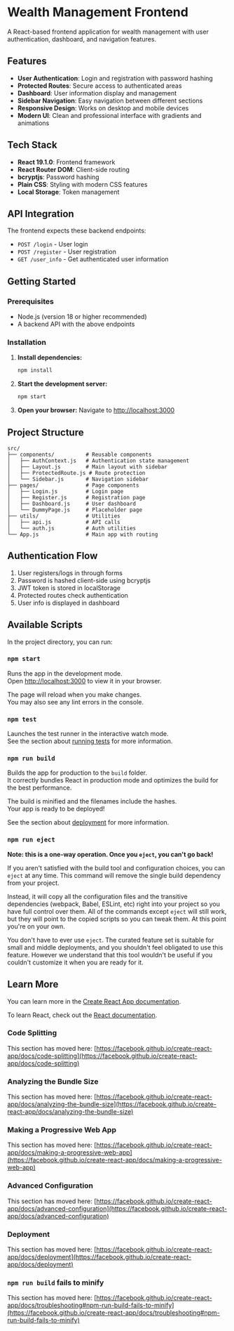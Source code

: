 # Wealth Management Frontend

A React-based frontend application for wealth management with user authentication, dashboard, and navigation features.

## Features

- **User Authentication**: Login and registration with password hashing
- **Protected Routes**: Secure access to authenticated areas
- **Dashboard**: User information display and management
- **Sidebar Navigation**: Easy navigation between different sections
- **Responsive Design**: Works on desktop and mobile devices
- **Modern UI**: Clean and professional interface with gradients and animations

## Tech Stack

- **React 19.1.0**: Frontend framework
- **React Router DOM**: Client-side routing
- **bcryptjs**: Password hashing
- **Plain CSS**: Styling with modern CSS features
- **Local Storage**: Token management

## API Integration

The frontend expects these backend endpoints:
- `POST /login` - User login
- `POST /register` - User registration  
- `GET /user_info` - Get authenticated user information



## Getting Started

### Prerequisites
- Node.js (version 18 or higher recommended)
- A backend API with the above endpoints

### Installation

1. **Install dependencies:**
   ```bash
   npm install
   ```

2. **Start the development server:**
   ```bash
   npm start
   ```


3. **Open your browser:**
   Navigate to [http://localhost:3000](http://localhost:3000)

## Project Structure

```
src/
├── components/          # Reusable components
│   ├── AuthContext.js   # Authentication state management
│   ├── Layout.js        # Main layout with sidebar
│   ├── ProtectedRoute.js # Route protection
│   └── Sidebar.js       # Navigation sidebar
├── pages/               # Page components
│   ├── Login.js         # Login page
│   ├── Register.js      # Registration page
│   ├── Dashboard.js     # User dashboard
│   └── DummyPage.js     # Placeholder page
├── utils/               # Utilities
│   ├── api.js           # API calls
│   └── auth.js          # Auth utilities
└── App.js               # Main app with routing
```

## Authentication Flow

1. User registers/logs in through forms
2. Password is hashed client-side using bcryptjs
3. JWT token is stored in localStorage
4. Protected routes check authentication
5. User info is displayed in dashboard

## Available Scripts

In the project directory, you can run:

### `npm start`

Runs the app in the development mode.\
Open [http://localhost:3000](http://localhost:3000) to view it in your browser.

The page will reload when you make changes.\
You may also see any lint errors in the console.

### `npm test`

Launches the test runner in the interactive watch mode.\
See the section about [running tests](https://facebook.github.io/create-react-app/docs/running-tests) for more information.

### `npm run build`

Builds the app for production to the `build` folder.\
It correctly bundles React in production mode and optimizes the build for the best performance.

The build is minified and the filenames include the hashes.\
Your app is ready to be deployed!

See the section about [deployment](https://facebook.github.io/create-react-app/docs/deployment) for more information.

### `npm run eject`

**Note: this is a one-way operation. Once you `eject`, you can't go back!**

If you aren't satisfied with the build tool and configuration choices, you can `eject` at any time. This command will remove the single build dependency from your project.

Instead, it will copy all the configuration files and the transitive dependencies (webpack, Babel, ESLint, etc) right into your project so you have full control over them. All of the commands except `eject` will still work, but they will point to the copied scripts so you can tweak them. At this point you're on your own.

You don't have to ever use `eject`. The curated feature set is suitable for small and middle deployments, and you shouldn't feel obligated to use this feature. However we understand that this tool wouldn't be useful if you couldn't customize it when you are ready for it.

## Learn More

You can learn more in the [Create React App documentation](https://facebook.github.io/create-react-app/docs/getting-started).

To learn React, check out the [React documentation](https://reactjs.org/).

### Code Splitting

This section has moved here: [https://facebook.github.io/create-react-app/docs/code-splitting](https://facebook.github.io/create-react-app/docs/code-splitting)

### Analyzing the Bundle Size

This section has moved here: [https://facebook.github.io/create-react-app/docs/analyzing-the-bundle-size](https://facebook.github.io/create-react-app/docs/analyzing-the-bundle-size)

### Making a Progressive Web App

This section has moved here: [https://facebook.github.io/create-react-app/docs/making-a-progressive-web-app](https://facebook.github.io/create-react-app/docs/making-a-progressive-web-app)

### Advanced Configuration

This section has moved here: [https://facebook.github.io/create-react-app/docs/advanced-configuration](https://facebook.github.io/create-react-app/docs/advanced-configuration)

### Deployment

This section has moved here: [https://facebook.github.io/create-react-app/docs/deployment](https://facebook.github.io/create-react-app/docs/deployment)

### `npm run build` fails to minify

This section has moved here: [https://facebook.github.io/create-react-app/docs/troubleshooting#npm-run-build-fails-to-minify](https://facebook.github.io/create-react-app/docs/troubleshooting#npm-run-build-fails-to-minify)
